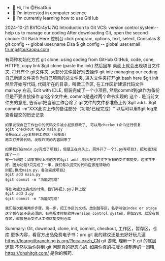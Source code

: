 - 👋 Hi, I’m @EisaGuo
- 👀 I’m interested in computer science
- 🌱 I’m currently learning how to use GitHub

2024-10-21
BV1Cr4y1J7iQ
Introduction to Git
  VCS: version control system--help us to manage our coding
  After downloading Git, open the second choice: Git Bash Here 控制台
  click program, options, text, select, Consolas
  $ git config -- global user.name Eisa
  $ git config -- global user.email trump@bukaopu.com

  有两种初始化方式
  git clone: using coding from GitHub
    GitHub, code, cone, HTTPS, copy link
    $git clone (paste the link) 然后回车
    桌面上就会出现项目文件夹, 打开有个.git文件夹, 大部分文件最好别去操作
  git init: managing our coding
    自己新建文件夹作为自己项目的总文件夹, 进入文件夹打开git bash here
    $git init
    然后开始写代码, 代码所在的目录，叫做工作区, 在工作区新建源代码文件
    main.py
    右击, Edit with IDLE, 假装完成了一个小项目, 然后commit到git作为备份
    但是不要直接操作.git这个文件夹, commit是通过两个命令实现的
    这个 . 是当前文件夹的意思, 告诉git把当前工作台除了.git文件的文件都准备上传
    $git add .
    $git commit -m"XXX此次上传的备注部分（功能1已经完成）"
    以后可以用$git log来查看提交的历史记录

    如果发现自己工作台中的代码文件被小屁孩修改了, 可以用checkout命令进行恢复
    $git checkout HEAD main.py
    会把main.py复制到工作区（会覆盖）
    再次打开源代码，发现昨天的内容回来了

    如果我们在main.py完成了项目2，但是正在兴头上，另外开了一个3.py写项目3，把功能3完成了一半
    有一个问题：如果按照上次的方式$git add .则会把文件夹下所有的文件都提交，这样并不好，因为功能3只完成了一半，我们每次提交的代码应该是清晰的
    则把.换成main.py，备注完成项目2
    $git add main.py
    $git commit -m "功能2完成“

    等到功能3也完成的时候，我们再把3.py子弹上膛
    $git add 3.py
    $git commit -m "功能3完成"

    我们每次都用两步步骤，第一步，把工作区的文档，放到暂存区，名字叫做index or stage
    这个暂存区不是必须的，有些版本控制软件version control system，例如SVN，就没有暂存区，直接把源文件从工作区提交到仓库

  Summary: Git, download, clone, init, commit, checkout, 工作区，暂存区，仓库
  更多内容，看官方出品免费电子书：pro git
  我的建议还是去好好玩几遍 https://learngitbranching.js.org/?locale=zh_CN git 游戏, 理解一下 git 的底层逻辑
  不然以后你碰到 git 问题真的挺恶心的. 如果你真的把版本控制弄的一团糟, https://ohshitgit.com/ 是你的解药.
    
    

